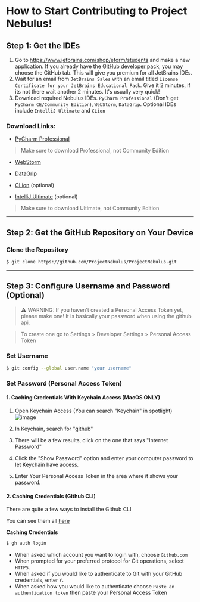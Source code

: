 # How to Start Contributing to Project Nebulus!

## Step 1: Get the IDEs
1) Go to https://www.jetbrains.com/shop/eform/students and make a new application. If you already have the [GitHub developer pack](https://education.github.com/pack), you may choose the GitHub tab. This will give you premium for all JetBrains IDEs.
2) Wait for an email from `JetBrains Sales` with an email titled `License Certificate for your JetBrains Educational Pack`. Give it 2 minutes, if its not there wait another 2 minutes. It's usually very quick!
3) Download required Nebulus IDEs. `PyCharm Professional` (Don't get `PyCharm CE/Community Edition`), `WebStorm`, `DataGrip`. Optional IDEs include `IntelliJ Ultimate` and `CLion`

### Download Links:

- [PyCharm Professional](https://www.jetbrains.com/pycharm/download/)

> Make sure to download Professional, not Community Edition
 
- [WebStorm](https://www.jetbrains.com/webstorm/download/)

- [DataGrip](https://www.jetbrains.com/datagrip/download/)

- [CLion](https://www.jetbrains.com/clion/download/) (optional)

- [IntelliJ Ultimate](https://www.jetbrains.com/intellij/download/) (optional)

> Make sure to download Ultimate, not Community Edition

--- 

## Step 2: Get the GitHub Repository on Your Device

### Clone the Repository

```bash
$ git clone https://github.com/ProjectNebulus/ProjectNebulus.git
```
---
## Step 3: Configure Username and Password (Optional)

>⚠ WARNING: If you haven't created a Personal Access Token yet, please make one! It is basically your password when using the github api. 

> To create one go to Settings > Developer Settings > Personal Access Token


### Set Username
```bash
$ git config --global user.name "your username"
```
### Set Password (Personal Access Token)

#### 1. Caching Credentials With Keychain Access (MacOS ONLY)

1. Open Keychain Access (You can search "Keychain" in spotlight) 
![image](https://user-images.githubusercontent.com/76001641/149199644-91155da4-2cff-46cd-87fa-dd115a459e79.png)
2. In Keychain, search for "github"

3. There will be a few results, click on the one that says "Internet Password"


4. Click the "Show Password" option and enter your computer password to let Keychain have access.

5) Enter Your Personal Access Token in the area where it shows your password.

#### 2. Caching Credentials (Github CLI)

There are quite a few ways to install the Github CLI

You can see them all [here](https://cli.github.com/manual/installation)

__Caching Credentials__
```bash
$ gh auth login
```
- When asked which account you want to login with, choose `Github.com`
- When prompted for your preferred protocol for Git operations, select `HTTPS`.
- When asked if you would like to authenticate to Git with your GitHub credentials, enter `Y`.
- When asked how you would like to authenticate choose `Paste an authentication token` then paste your Personal Access Token
